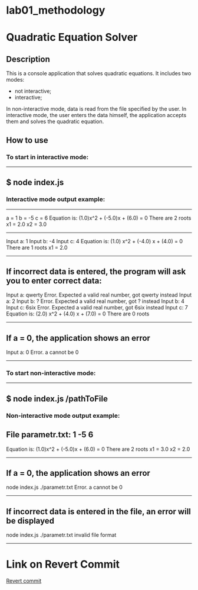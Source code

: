 # lab01_methodology

# Quadratic Equation Solver

## Description

This is a console application that solves quadratic equations. It includes two modes:

- not interactive;
- interactive;

In non-interactive mode, data is read from the file specified by the user.
In interactive mode, the user enters the data himself, the application accepts them and solves the quadratic equation.

## How to use

### To start in interactive mode:

---

## $ node index.js

### Interactive mode output example:

---

a = 1
b = -5
c = 6
Equation is: (1.0)x^2 + (-5.0)x + (6.0) = 0
There are 2 roots
x1 = 2.0
x2 = 3.0

---

Input a: 1
Input b: -4
Input c: 4
Equation is: (1.0) x^2 + (-4.0) x + (4.0) = 0
There are 1 roots
x1 = 2.0

---

## If incorrect data is entered, the program will ask you to enter correct data:

Input a: qwerty
Error. Expected a valid real number, got qwerty instead
Input a: 2
Input b: ?
Error. Expected a valid real number, got ? instead
Input b: 4
Input c: 6six
Error. Expected a valid real number, got 6six instead
Input c: 7
Equation is: (2.0) x^2 + (4.0) x + (7.0) = 0
There are 0 roots

---

## If a = 0, the application shows an error

Input a: 0
Error. a cannot be 0

---

### To start non-interactive mode:

---

## $ node index.js /pathToFile

### Non-interactive mode output example:

## File parametr.txt: 1 -5 6

Equation is: (1.0)x^2 + (-5.0)x + (6.0) = 0
There are 2 roots
x1 = 3.0
x2 = 2.0

---

## If a = 0, the application shows an error

node index.js ./parametr.txt
Error. a cannot be 0

---

## If incorrect data is entered in the file, an error will be displayed

node index.js ./parametr.txt
invalid file format

---

# Link on Revert Commit

[Revert commit]()
